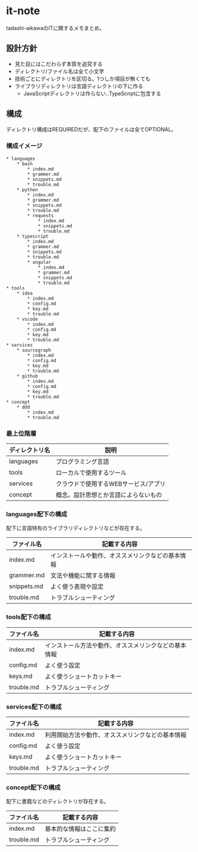 it-note
=======

tadashi-aikawaのITに関するメモまとめ。


設計方針
--------

* 見た目にはこだわらず本質を追究する
* ディレクトリ/ファイル名は全て小文字
* 技術ごとにディレクトリを区切る。1つしか項目が無くても
* ライブラリディレクトリは言語ディレクトリの下に作る
    * JavaScriptディレクトリは作らない..TypeScriptに包含する


構成
----

ディレクトリ構成はREQUIREDだが、配下のファイルは全てOPTIONAL。

### 構成イメージ

```
* languages
    * bash
        * index.md
        * grammer.md
        * snippets.md
        * trouble.md
    * python
        * index.md
        * grammer.md
        * snippets.md
        * trouble.md
        * requests
            * index.md
            * snippets.md
            * trouble.md
    * typescript
        * index.md
        * grammer.md
        * snippets.md
        * trouble.md
        * angular
            * index.md
            * grammer.md
            * snippets.md
            * trouble.md
* tools
    * idea
        * index.md
        * config.md
        * key.md
        * trouble.md
    * vscode
        * index.md
        * config.md
        * key.md
        * trouble.md
* services
    * sourcegraph
        * index.md
        * config.md
        * key.md
        * trouble.md
    * github
        * index.md
        * config.md
        * key.md
        * trouble.md
* concept
    * ddd
        * index.md
        * trouble.md
```

### 最上位階層

| ディレクトリ名 |                 説明                 |
| -------------- | ------------------------------------ |
| languages      | プログラミング言語                   |
| tools          | ローカルで使用するツール             |
| services       | クラウドで使用するWEBサービス/アプリ |
| concept        | 概念。設計思想とか言語によらないもの |

### languages配下の構成

配下に言語特有のライブラリディレクトリなどが存在する。

| ファイル名  |                   記載する内容                   |
| ----------- | ------------------------------------------------ |
| index.md    | インストールや動作、オススメリンクなどの基本情報 |
| grammer.md  | 文法や機能に関する情報                           |
| snippets.md | よく使う表現や設定                               |
| trouble.md  | トラブルシューティング                           |

### tools配下の構成

| ファイル名 |                     記載する内容                     |
| ---------- | ---------------------------------------------------- |
| index.md   | インストール方法や動作、オススメリンクなどの基本情報 |
| config.md  | よく使う設定                                         |
| keys.md    | よく使うショートカットキー                           |
| trouble.md | トラブルシューティング                               |

### services配下の構成

| ファイル名 |                   記載する内容                   |
| ---------- | ------------------------------------------------ |
| index.md   | 利用開始方法や動作、オススメリンクなどの基本情報 |
| config.md  | よく使う設定                                     |
| keys.md    | よく使うショートカットキー                       |
| trouble.md | トラブルシューティング                           |

### concept配下の構成

配下に書籍などのディレクトリが存在する。

| ファイル名 |       記載する内容       |
| ---------- | ------------------------ |
| index.md   | 基本的な情報はここに集約 |
| trouble.md | トラブルシューティング   |
